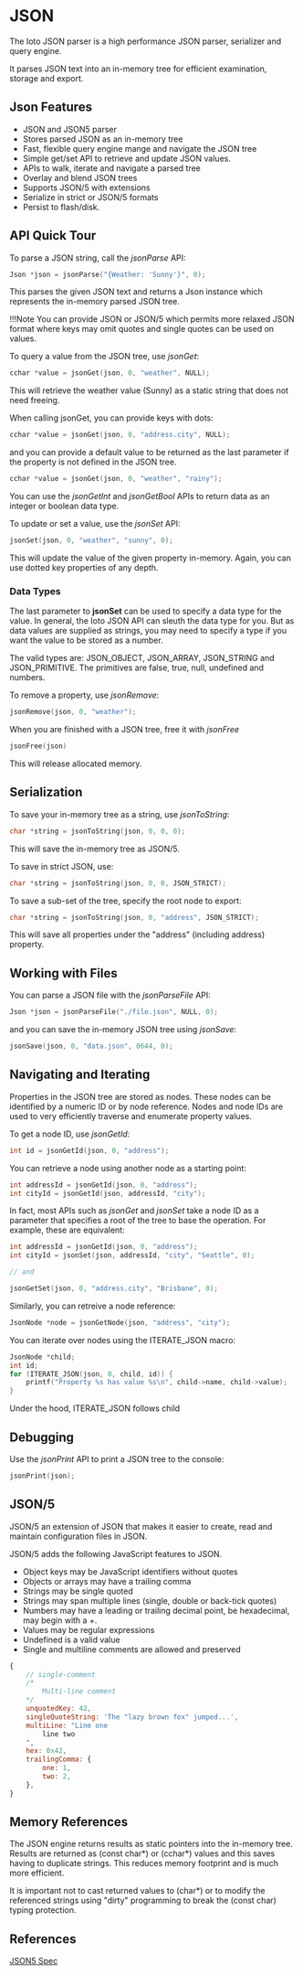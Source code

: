 # JSON

The Ioto JSON parser is a high performance JSON parser, serializer and query engine.

It parses JSON text into an in-memory tree for efficient examination, storage and export.

## Json Features

* JSON and JSON5 parser
* Stores parsed JSON as an in-memory tree
* Fast, flexible query engine mange and navigate the JSON tree
* Simple get/set API to retrieve and update JSON values.
* APIs to walk, iterate and navigate a parsed tree
* Overlay and blend JSON trees
* Supports JSON/5 with extensions
* Serialize in strict or JSON/5 formats
* Persist to flash/disk.

## API Quick Tour

To parse a JSON string, call the *jsonParse* API:

```c
Json *json = jsonParse("{Weather: 'Sunny'}", 0);
```

This parses the given JSON text and returns a Json instance which represents the in-memory parsed JSON tree.

!!!Note
    You can provide JSON or JSON/5 which permits more relaxed JSON format where keys may omit quotes and single quotes can be used on values.

To query a value from the JSON tree, use *jsonGet*:

```c
cchar *value = jsonGet(json, 0, "weather", NULL);
```

This will retrieve the weather value (Sunny) as a static string that does not need freeing.

When calling jsonGet, you can provide keys with dots:

```c
cchar *value = jsonGet(json, 0, "address.city", NULL);
```

and you can provide a default value to be returned as the last parameter if the property is not defined in the JSON tree.

```c
cchar *value = jsonGet(json, 0, "weather", "rainy");
```

You can use the *jsonGetInt* and *jsonGetBool* APIs to return data as an integer or boolean data type.

To update or set a value, use the *jsonSet* API:

```c
jsonSet(json, 0, "weather", "sunny", 0);
```

This will update the value of the given property in-memory. Again, you can use dotted key properties of any depth.

### Data Types

The last parameter to **jsonSet** can be used to specify a data type for the value. In general, the Ioto JSON API can sleuth the data type for you. But as data values are supplied as strings, you may need to specify a type if you want the value to be stored as a number.

The valid types are: JSON_OBJECT, JSON_ARRAY, JSON_STRING and JSON_PRIMITIVE. The primitives are false, true, null, undefined and numbers.

To remove a property, use *jsonRemove*:

```c
jsonRemove(json, 0, "weather");
```

When you are finished with a JSON tree, free it with *jsonFree*

```c
jsonFree(json)
```

This will release allocated memory.

## Serialization

To save your in-memory tree as a string, use *jsonToString*:

```c
char *string = jsonToString(json, 0, 0, 0);
```

This will save the in-memory tree as JSON/5.

To save in strict JSON, use:

```c
char *string = jsonToString(json, 0, 0, JSON_STRICT);
```

To save a sub-set of the tree, specify the root node to export:

```c
char *string = jsonToString(json, 0, "address", JSON_STRICT);
```

This will save all properties under the "address" (including address) property.


## Working with Files

You can parse a JSON file with the *jsonParseFile* API:

```c
Json *json = jsonParseFile("./file.json", NULL, 0);
```

and you can save the in-memory JSON tree using *jsonSave*:

```c
jsonSave(json, 0, "data.json", 0644, 0);
```

## Navigating and Iterating

Properties in the JSON tree are stored as nodes. These nodes can be identified by a numeric ID or by node reference. Nodes and node IDs are used to very efficiently traverse and enumerate property values.

To get a node ID, use *jsonGetId*:

```c
int id = jsonGetId(json, 0, "address");
```

You can retrieve a node using another node as a starting point:

```c
int addressId = jsonGetId(json, 0, "address");
int cityId = jsonGetId(json, addressId, "city");
```

In fact, most APIs such as *jsonGet* and *jsonSet* take a node ID as a parameter that specifies a root of the tree to base the operation. For example, these are equivalent:

```c
int addressId = jsonGetId(json, 0, "address");
int cityId = jsonSet(json, addressId, "city", "Seattle", 0);

// and

jsonGetSet(json, 0, "address.city", "Brisbane", 0);
```

Similarly, you can retreive a node reference:

```c
JsonNode *node = jsonGetNode(json, "address", "city");
```

You can iterate over nodes using the ITERATE_JSON macro:

```c
JsonNode *child;
int id;
for (ITERATE_JSON(json, 0, child, id)) {
    printf("Property %s has value %s\n", child->name, child->value);
}
```

Under the hood, ITERATE_JSON follows child

## Debugging

Use the *jsonPrint* API to print a JSON tree to the console:

```c
jsonPrint(json);
```

## JSON/5

JSON/5 an extension of JSON that makes it easier to create, read and maintain configuration files in JSON.

JSON/5 adds the following JavaScript features to JSON.

* Object keys may be JavaScript identifiers without quotes
* Objects or arrays may have a trailing comma
* Strings may be single quoted
* Strings may span multiple lines (single, double or back-tick quotes)
* Numbers may have a leading or trailing decimal point, be hexadecimal, may begin with a +.
* Values may be regular expressions
* Undefined is a valid value
* Single and multiline comments are allowed and preserved

```javascript
{
    // single-comment
    /*
        Multi-line comment
    */
    unquotedKey: 42,
    singleQuoteString: 'The "lazy brown fox" jumped...',
    multiLine: "Line one
        line two
    ",
    hex: 0x42,
    trailingComma: {
        one: 1,
        two: 2,
    },
}
```

## Memory References

The JSON engine returns results as static pointers into the in-memory tree. Results are returned as (const char*) or (cchar*) values and this saves having to duplicate strings. This reduces memory footprint and is much more efficient.

It is important not to cast returned values to (char*) or to modify the referenced strings using "dirty" programming to break the (const char) typing protection.

## References

[JSON5 Spec](https://json5.org/)
